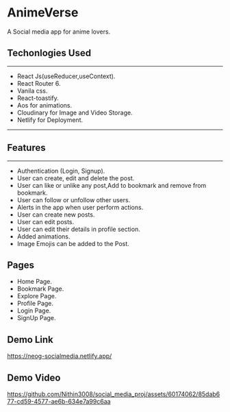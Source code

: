 # AnimeVerse

A Social media app for anime lovers.

## Techonlogies Used

---

- React Js(useReducer,useContext).
- React Router 6.
- Vanila css.
- React-toastify.
- Aos for animations.
- Cloudinary for Image and Video Storage.
- Netlify for Deployment.

---

## Features

---

- Authentication (Login, Signup).
- User can create, edit and delete the post.
- User can like or unlike any post,Add to bookmark and remove from bookmark.
- User can follow or unfollow other users.
- Alerts in the app when user perform actions.
- User can create new posts.
- User can edit posts.
- User can edit their details in profile section.
- Added animations.
- Image Emojis can be added to the Post.

## Pages

- Home Page.
- Bookmark Page.
- Explore Page.
- Profile Page.
- Login Page.
- SignUp Page.

## Demo Link
https://neog-socialmedia.netlify.app/

## Demo Video

https://github.com/Nithin3008/social_media_proj/assets/60174062/85dab677-cd59-4577-ae6b-634e7a99c6aa



